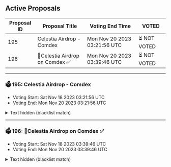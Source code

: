 ## Active Proposals

| Proposal ID | Proposal Title | Voting End Time | VOTED |
|-------------|----------------|-----------------|-------|
| 195 | Celestia Airdrop - Comdex | Mon Nov 20 2023 03:21:56 UTC | ⏳ NOT VOTED |
| 196 | 💎Celestia Airdrop on Comdex ✅  | Mon Nov 20 2023 03:39:46 UTC | ⏳ NOT VOTED |

---

### 🗳 195: Celestia Airdrop - Comdex
- Voting Start: Sat Nov 18 2023 03:21:56 UTC
- Voting End: Mon Nov 20 2023 03:21:56 UTC

<details>
<summary>Text hidden (blacklist match)</summary>
 
</details>

---

### 🗳 196: 💎Celestia Airdrop on Comdex ✅ 
- Voting Start: Sat Nov 18 2023 03:39:46 UTC
- Voting End: Mon Nov 20 2023 03:39:46 UTC

<details>
<summary>Text hidden (blacklist match)</summary>
 
</details>
